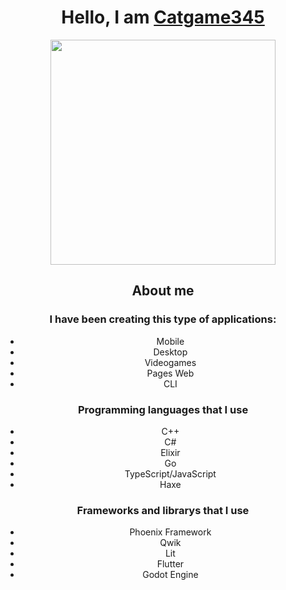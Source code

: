 <div align="center">
  <h1>Hello, I am <a href="https://github.com/catgame345">Catgame345</a></h1>
  <img height="360px" width="360px" src="https://www.dropbox.com/scl/fi/myepc079fcnrd0xbu7equ/5916055.jpg?rlkey=q80s4cxu0w44adbtdkctw5f86&st=qpd83y18&dl=0&raw=1" />
  <div>
    <h2>About me</h2>
    <h3>I have been creating this type of applications: </h3>
    <ul>
      <li>Mobile</li>
      <li>Desktop</li>
      <li>Videogames</li>
      <li>Pages Web</li>
      <li>CLI</li>
    </ul>
  </div>
  
  <div>
    <h3>Programming languages that I use</h3>
    <ul>
      <li>C++</li>
      <li>C#</li>
      <li>Elixir</li>
      <li>Go</li>
      <li>TypeScript/JavaScript</li>
      <li>Haxe</li>
    </ul>
  </div>
  <div>
    <h3>Frameworks and librarys that I use</h3>
    <ul>
      <li>Phoenix Framework</li>
      <li>Qwik</li>
      <li>Lit</li>
      <li>Flutter</li>
      <li>Godot Engine</li>
    </ul>
  </div>
</div>
